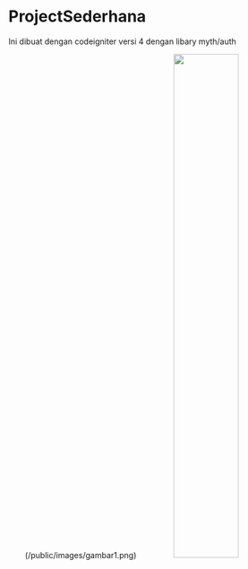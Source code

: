 # ProjectSederhana

Ini dibuat dengan codeigniter versi 4 dengan libary myth/auth
<p align="center">
(/public/images/gambar1.png)
  <img src="https://github.com/ahmadsabili0081/projectSederhana/public/images/gambar2.png" width="48%" />
</p>

